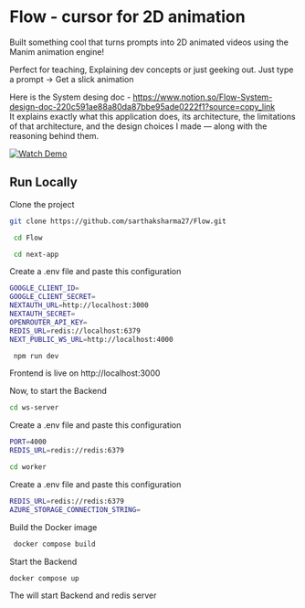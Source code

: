 
# Flow - cursor for 2D animation

Built something cool that turns prompts into 2D animated videos using the Manim animation engine!

Perfect for teaching, Explaining dev concepts or just geeking out. Just type a prompt → Get a slick animation

Here is the System desing doc - https://www.notion.so/Flow-System-design-doc-220c591ae88a80da87bbe95ade0222f1?source=copy_link   
 It explains exactly what this application does, its architecture, the limitations of that architecture, and the design choices I made — along with the reasoning behind them.




[![Watch Demo](https://github.com/user-attachments/assets/e567e073-e5f4-4a08-9579-164a987d2812)](https://github.com/user-attachments/assets/58e85802-e9a4-469c-af38-aa804322073b)




## Run Locally

Clone the project

```bash
git clone https://github.com/sarthaksharma27/Flow.git
```

```bash
 cd Flow
 ```

```bash
 cd next-app
 ```

 Create a .env file and paste this configuration

 ```bash
GOOGLE_CLIENT_ID=
GOOGLE_CLIENT_SECRET=
NEXTAUTH_URL=http://localhost:3000
NEXTAUTH_SECRET=
OPENROUTER_API_KEY=
REDIS_URL=redis://localhost:6379
NEXT_PUBLIC_WS_URL=http://localhost:4000
```

```bash
 npm run dev
 ```

 Frontend is live on http://localhost:3000

 Now, to start the Backend

 ```bash
 cd ws-server
 ```

  Create a .env file and paste this configuration

 ```bash
PORT=4000
REDIS_URL=redis://redis:6379
```

 ```bash
 cd worker
 ```

 Create a .env file and paste this configuration

  ```bash
REDIS_URL=redis://redis:6379
AZURE_STORAGE_CONNECTION_STRING=
```

Build the Docker image

```bash
 docker compose build
 ```

Start the Backend

```bash
docker compose up
```

The will start Backend and redis server

